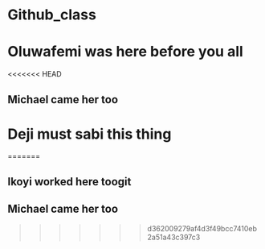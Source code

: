 # Github_class

# Oluwafemi was here before you all

<<<<<<< HEAD
## Michael came her too

# Deji must sabi this thing
=======
## Ikoyi worked here toogit 
## Michael came her too
>>>>>>> d362009279af4d3f49bcc7410eb2a51a43c397c3
